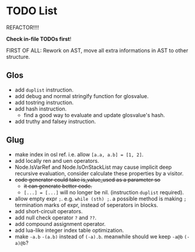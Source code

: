 # TODO List

REFACTOR!!!!

**Check in-file TODOs first**!

FIRST OF ALL: Rework on AST, move all extra informations in AST to other structure.

## Glos

- add `duplist` instruction.
- add debug and normal stringify function for glosvalue.
- add tostring instruction.
- add hash instruction.
  - find a good way to evaluate and update glosvalue's hash.
- add truthy and falsey instruction.

## Glug

- make index in osl ref. i.e. allow `[a.a, a.b] = [1, 2]`.
- add locally ren and uen operators.
- Node.IsVarRef and Node.IsOnStackList may cause implicit deep recursive evaluation, consider calculate these properties by a visitor.
- ~~code generator could take is_value_used as a parameter so~~
  - ~~it can generate better code.~~
  - `[...] = [...]` will no longer be nil. (instruction `duplist` required).
- allow empty expr `;`. e.g. `while (sth) ;`. a possible method is making `;` termination marks of expr, instead of seperators in blocks.
- add short-circuit operators.
- add null check operator `?` and `??`.
- add compound assignment operator.
- add lua-like integer index table optimization.
- make `-a.b` `-(a.b)` instead of `(-a).b`. meanwhile should we keep `-a@b` `(-a)@b`?

